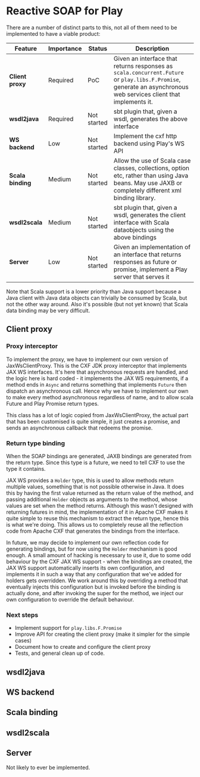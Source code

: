 # Reactive SOAP for Play

There are a number of distinct parts to this, not all of them need to be implemented to have a viable product:

Feature           | Importance | Status      | Description
------------------|------------|-------------|------------
**Client proxy**  | Required   | PoC         | Given an interface that returns responses as `scala.concurrent.Future` or `play.libs.F.Promise`, generate an asynchronous web services client that implements it.
**wsdl2java**     | Required   | Not started | sbt plugin that, given a wsdl, generates the above interface
**WS backend**    | Low        | Not started | Implement the cxf http backend using Play's WS API
**Scala binding** | Medium     | Not started | Allow the use of Scala case classes, collections, option etc, rather than using Java beans. May use JAXB or completely different xml binding library.
**wsdl2scala**    | Medium     | Not started | sbt plugin that, given a wsdl, generates the client interface with Scala dataobjects using the above bindings
**Server**        | Low        | Not started | Given an implementation of an interface that returns responses as future or promise, implement a Play server that serves it

Note that Scala support is a lower priority than Java support because a Java client with Java data objects can trivially be consumed by Scala, but not the other way around.  Also it's possible (but not yet known) that Scala data binding may be very difficult.

## Client proxy

### Proxy interceptor

To implement the proxy, we have to implement our own version of JaxWsClientProxy. This is the CXF JDK proxy interceptor that implements JAX WS interfaces.  It's here that asynchronous requests are handled, and the logic here is hard coded - it implements the JAX WS requirements, if a method ends in `Async` and returns something that implements `Future` then dispatch an asynchronous call.  Hence why we have to implement our own to make every method asynchronous regardless of name, and to allow scala Future and Play Promise return types.

This class has a lot of logic copied from JaxWsClientProxy, the actual part that has been customised is quite simple, it just creates a promise, and sends an asynchronous callback that redeems the promise.

### Return type binding

When the SOAP bindings are generated, JAXB bindings are generated from the return type.  Since this type is a future, we need to tell CXF to use the type it contains.

JAX WS provides a `Holder` type, this is used to allow methods return multiple values, something that is not possible otherwise in Java.  It does this by having the first value returned as the return value of the method, and passing additional `Holder` objects as arguments to the method, whose values are set when the method returns.  Although this wasn't designed with returning futures in mind, the implementation of it in Apache CXF makes it quite simple to reuse this mechanism to extract the return type, hence this is what we're doing.  This allows us to completely reuse all the reflection code from Apache CXF that generates the bindings from the interface.

In future, we may decide to implement our own reflection code for generating bindings, but for now using the `Holder` mechanism is good enough.  A small amount of hacking is necessary to use it, due to some odd behaviour by the CXF JAX WS support - when the bindings are created, the JAX WS support automatically inserts its own configuration, and implements it in such a way that any configuration that we've added for holders gets overridden.  We work around this by overriding a method that eventually injects this configuration but is invoked before the binding is actually done, and after invoking the super for the method, we inject our own configuration to override the default behaviour.

### Next steps

* Implement support for `play.libs.F.Promise`
* Improve API for creating the client proxy (make it simpler for the simple cases)
* Document how to create and configure the client proxy
* Tests, and general clean up of code.

## wsdl2java

## WS backend

## Scala binding

## wsdl2scala

## Server

Not likely to ever be implemented.